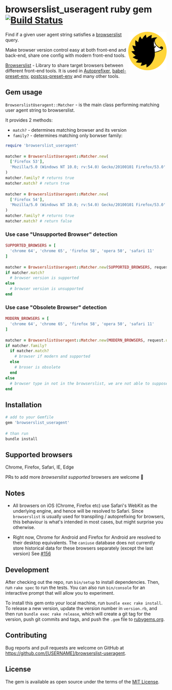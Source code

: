 # browserslist_useragent ruby gem [![Build Status](https://travis-ci.org/dsalahutdinov/browserslist-useragent.svg?branch=master)](https://travis-ci.org/dsalahutdinov/browserslist-useragent)

<img align="right" width="120" height="120"
     src="https://github.com/browserslist/browserslist/blob/master/logo.svg" alt="Browserslist logo by Anton Lovchikov">

Find if a given user agent string satisfies a [browserslist](https://github.com/ai/browserslist) query.

Make browser version control easy at both front-end and back-end, share one config with modern front-end tools.

[Browserslist](https://github.com/ai/browserslist) - Library to share target browsers between different front-end tools.
It is used in
[Autoprefixer](https://github.com/postcss/autoprefixer),
[babel-preset-env](https://github.com/babel/babel/tree/master/packages/babel-preset-env),
[postcss-preset-env](https://github.com/jonathantneal/postcss-preset-env) and many other tools.


## Gem usage

`BrowserslistUseragent::Matcher` - is the main class performing matching user agent string to browserslist.

It provides 2 methods:
 - `match?` - determines matching browser and its version
 - `family?` - determines matching only borwser family:

```ruby
require 'browserslist_useragent'

matcher = BrowserslistUseragent::Matcher.new(
  ['Firefox 53'],
  'Mozilla/5.0 (Windows NT 10.0; rv:54.0) Gecko/20100101 Firefox/53.0'
)
matcher.family? # returns true
matcher.match? # return true

matcher = BrowserslistUseragent::Matcher.new(
  ['Firefox 54'],
  'Mozilla/5.0 (Windows NT 10.0; rv:54.0) Gecko/20100101 Firefox/53.0'
)
matcher.family? # returns true
matcher.match? # return false
```

### Use case "Unsupported Browser" detection

```ruby
SUPPORTED_BROWSERS = [
  'chrome 64', 'chrome 65', 'firefox 58', 'opera 50', 'safari 11'
]

matcher = BrowserslistUseragent::Matcher.new(SUPPORTED_BROWSERS, request.user_agent)
if matcher.match?
  # browser version is supported
else
  # browser version is unsupported
end
```

### Use case "Obsolete Browser" detection

```ruby
MODERN_BROWSERS = [
  'chrome 64', 'chrome 65', 'firefox 58', 'opera 50', 'safari 11'
]

matcher = BrowserslistUseragent::Matcher.new(MODERN_BROWSERS, request.user_agent)
if matcher.family?
  if matcher.match?
    # browser if modern and supported
  else
    # broser is obsolete
  end
else
  # browser type in not in the browserslist, we are not able to suppose it's version obsolete
end
```

## Installation

```ruby
# add to your Gemfile
gem 'browserslist_useragent'

# than run
bundle install
```

## Supported browsers

Chrome, Firefox, Safari, IE, Edge
 
PRs to add more _browserslist supported_ browsers are welcome 👋

## Notes
 - All browsers on iOS (Chrome, Firefox etc) use Safari's WebKit as the underlying engine, and hence will be resolved to Safari. Since `browserslist` is usually used for
  transpiling / autoprefixing for browsers, this behaviour is what's intended in most cases, but might surprise you otherwise.
  
 - Right now, Chrome for Android and Firefox for Android are resolved to their desktop equivalents. The `caniuse` database does not currently store historical data for these browsers separately (except the last version) See [#156](https://github.com/ai/browserslist/issues/156)

## Development

After checking out the repo, run `bin/setup` to install dependencies. Then, run `rake spec` to run the tests. You can also run `bin/console` for an interactive prompt that will allow you to experiment.

To install this gem onto your local machine, run `bundle exec rake install`. To release a new version, update the version number in `version.rb`, and then run `bundle exec rake release`, which will create a git tag for the version, push git commits and tags, and push the `.gem` file to [rubygems.org](https://rubygems.org).

## Contributing

Bug reports and pull requests are welcome on GitHub at https://github.com/[USERNAME]/browserslist-useragent.

## License

The gem is available as open source under the terms of the [MIT License](https://opensource.org/licenses/MIT).
